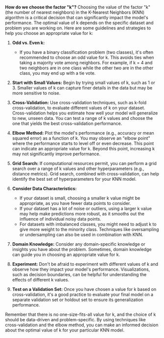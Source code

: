 **How do we choose the factor "k"?**
Choosing the value of the factor "k" (the number of nearest neighbors) in the K-Nearest Neighbors (KNN) algorithm is a critical decision that can significantly impact the model's performance. The optimal value of k depends on the specific dataset and problem you are working on. Here are some guidelines and strategies to help you choose an appropriate value for k:

1. **Odd vs. Even k:**
   - If you have a binary classification problem (two classes), it's often recommended to choose an odd value for k. This avoids ties when taking a majority vote among neighbors. For example, if k = 4 and two neighbors are in one class while the other two are in the other class, you may end up with a tie vote.

2. **Start with Small Values:** Begin by trying small values of k, such as 1 or 3. Smaller values of k can capture finer details in the data but may be more sensitive to noise.

3. **Cross-Validation:** Use cross-validation techniques, such as k-fold cross-validation, to evaluate different values of k on your dataset. Cross-validation helps you estimate how well your model will generalize to new, unseen data. You can test a range of k values and choose the one that yields the best cross-validation performance.

4. **Elbow Method:** Plot the model's performance (e.g., accuracy or mean squared error) as a function of k. You may observe an "elbow point" where the performance starts to level off or even decrease. This point can indicate an appropriate value for k. Beyond this point, increasing k may not significantly improve performance.

5. **Grid Search:** If computational resources permit, you can perform a grid search over a range of k values and other hyperparameters (e.g., distance metrics). Grid search, combined with cross-validation, can help identify the best set of hyperparameters for your KNN model.

6. **Consider Data Characteristics:**
   - If your dataset is small, choosing a smaller k value might be appropriate, as you have fewer data points to consider.
   - If your dataset has a lot of noise or outliers, using a larger k value may help make predictions more robust, as it smooths out the influence of individual noisy data points.
   - For datasets with imbalanced classes, you might need to adjust k to give more weight to the minority class. Techniques like oversampling or undersampling can also be used in combination with KNN.

7. **Domain Knowledge:** Consider any domain-specific knowledge or insights you have about the problem. Sometimes, domain knowledge can guide you in choosing an appropriate value for k.

8. **Experiment:** Don't be afraid to experiment with different values of k and observe how they impact your model's performance. Visualizations, such as decision boundaries, can be helpful for understanding the effects of different k values.

9. **Test on a Validation Set:** Once you have chosen a value for k based on cross-validation, it's a good practice to evaluate your final model on a separate validation set or holdout set to ensure its generalization performance.

Remember that there is no one-size-fits-all value for k, and the choice of k should be data-driven and problem-specific. By using techniques like cross-validation and the elbow method, you can make an informed decision about the optimal value of k for your particular KNN model.